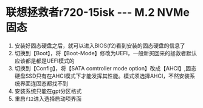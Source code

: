 # 联想拯救者r720-15isk  --- M.2 NVMe固态

1. 安装好固态硬盘之后，就可以进入BIOS(f2)看到安装的固态硬盘的信息了
2. 切换到【Boot】，将【Boot-Mode】修改为UEFI，一般新买回来的拯救者默认应该都是都是UEFI模式的 
3. 切换到【Config】，将【SATA comtroller mode option】改成【AHCI】,固态硬盘SSD只有在AHCI模式下才能发挥其性能。模式须选择AHCI，不然安装系统界面连固态都找不到
4.  安装系统只能在gpt分区格式
5. 重启`f12`进入选择启动项界面

